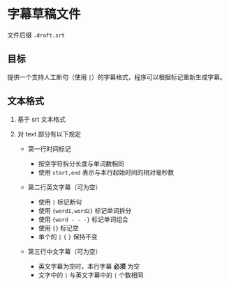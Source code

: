 # 字幕草稿文件

文件后缀 `.draft.srt`

## 目标

提供一个支持人工断句（使用 `|`）的字幕格式，程序可以根据标记重新生成字幕。

## 文本格式

1. 基于 srt 文本格式

2. 对 text 部分有以下规定

   * 第一行时间标记

     - 按空字符拆分长度与单词数相同
     - 使用 `start,end` 表示与本行起始时间的相对毫秒数

   * 第二行英文字幕（可为空）

     - 使用 `|` 标记断句
     - 使用 `{word1,word2}` 标记单词拆分
     - 使用 `{word - - -}` 标记单词组合
     - 使用 `{}` 标记空
     - 单个的 `|` `{` `}` 保持不变

   * 第三行中文字幕（可为空）
     - 英文字幕为空时，本行字幕 **必须** 为空
     - 文字中的 `|` 与英文字幕中的 `|` 个数相同
